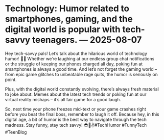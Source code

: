 # Technology: Humor related to smartphones, gaming, and the digital world is popular with tech-savvy teenagers. — 2025-08-07

Hey tech-savvy pals! Let’s talk about the hilarious world of technology humor! 🤖📱 Whether we’re laughing at our endless group chat notifications or the struggle of keeping our phones charged all day, poking fun at smartphones is always a good time. And let’s not forget the gaming world – from epic game glitches to unbeatable rage quits, the humor is seriously on point.

Plus, with the digital world constantly evolving, there’s always fresh material to joke about. Memes about the latest tech trends or poking fun at our virtual reality mishaps – it’s all fair game for a good laugh.

So, next time your phone freezes mid-text or your game crashes right before you beat the final boss, remember to laugh it off. Because hey, in this digital age, a bit of humor is the best way to navigate through the tech madness. Stay funny, stay tech savvy! 😎🤣✌️#TechHumor #FunnyTech #TeenBlog